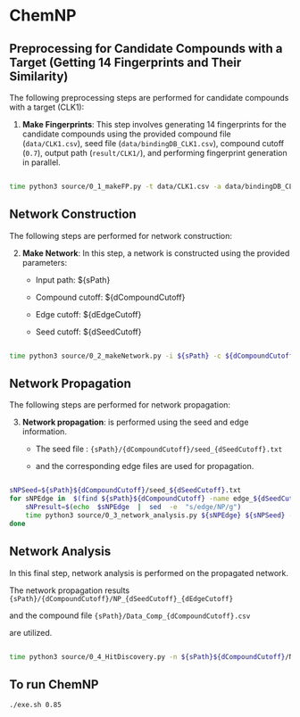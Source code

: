# ChemNP

## Preprocessing for Candidate Compounds with a Target (Getting 14 Fingerprints and Their Similarity)

The following preprocessing steps are performed for candidate compounds with a target (CLK1):
  
1. **Make Fingerprints**: This step involves generating 14 fingerprints for the candidate compounds using the provided compound file (`data/CLK1.csv`), seed file (`data/bindingDB_CLK1.csv`), compound cutoff (`0.7`), output path (`result/CLK1/`), and performing fingerprint generation in parallel.  

```bash

time python3 source/0_1_makeFP.py -t data/CLK1.csv -a data/bindingDB_CLK1.csv -c 0.7 -o result/CLK1/ -d

```

## Network Construction

The following steps are performed for network construction:

2. **Make Network**: In this step, a network is constructed using the provided parameters:

   - Input path: ${sPath}

   - Compound cutoff: ${dCompoundCutoff}

   - Edge cutoff: ${dEdgeCutoff}

   - Seed cutoff: ${dSeedCutoff}

```bash

time python3 source/0_2_makeNetwork.py -i ${sPath} -c ${dCompoundCutoff} -e ${dEdgeCutoff} -s ${dSeedCutoff}

```

## Network Propagation

The following steps are performed for network propagation:

3. **Network propagation**: is performed using the seed and edge information.

   - The seed file : `{sPath}/{dCompoundCutoff}/seed_{dSeedCutoff}.txt`

   - and the corresponding edge files are used for propagation.
  

```bash

sNPSeed=${sPath}${dCompoundCutoff}/seed_${dSeedCutoff}.txt
for sNPEdge in  $(find ${sPath}${dCompoundCutoff} -name edge_${dSeedCutoff}_${dEdgeCutoff}_*); do
    sNPresult=$(echo  $sNPEdge  |  sed  -e  "s/edge/NP/g")
    time python3 source/0_3_network_analysis.py ${sNPEdge} ${sNPSeed} -o ${sNPresult} -addBidirectionEdge True
done

```

## Network Analysis

In this final step, network analysis is performed on the propagated network.

The network propagation results
`{sPath}/{dCompoundCutoff}/NP_{dSeedCutoff}_{dEdgeCutoff}`

and the compound file
`{sPath}/Data_Comp_{dCompoundCutoff}.csv`

are utilized.
  

```bash

time python3 source/0_4_HitDiscovery.py -n ${sPath}${dCompoundCutoff}/NP_${dSeedCutoff}_${dEdgeCutoff}_ -f ${sPath}Data_Comp_${dCompoundCutoff}.csv`

```

## To run ChemNP

```
./exe.sh 0.85

```